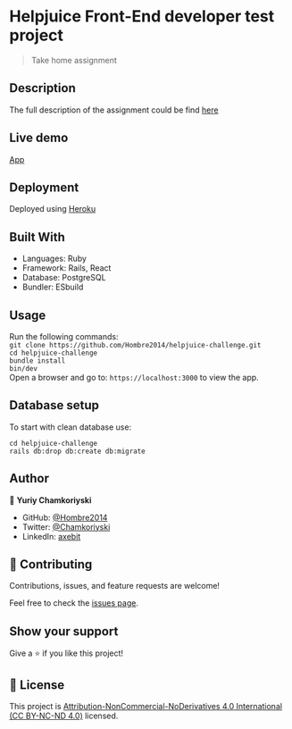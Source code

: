 # Helpjuice Front-End developer test project

>  Take home assignment

## Description

The full description of the assignment could be find [here](https://docs.google.com/document/d/161n6pubqHfmIiDVA6dOlhqUZlpQiTfG0_8hUTHAAEzc/edit#heading=h.sv0f7byc2t5o)

## Live demo

[App](https://pacific-tundra-66615.herokuapp.com/)

## Deployment

Deployed using [Heroku](https://heroku.com/)

## Built With

- Languages: Ruby
- Framework: Rails, React
- Database: PostgreSQL
- Bundler: ESbuild

## Usage

Run the following commands:</br>
`git clone https://github.com/Hombre2014/helpjuice-challenge.git`</br>
`cd helpjuice-challenge`</br>
`bundle install`</br>
`bin/dev`</br>
Open a browser and go to: `https://localhost:3000` to view the app.

## Database setup

To start with clean database use:

`cd helpjuice-challenge`</br>
`rails db:drop db:create db:migrate`

## Author

👤 **Yuriy Chamkoriyski**

- GitHub: [@Hombre2014](https://github.com/Hombre2014)
- Twitter: [@Chamkoriyski](https://twitter.com/Chamkoriyski)
- LinkedIn: [axebit](https://linkedin.com/in/axebit)

## 🤝 Contributing

Contributions, issues, and feature requests are welcome!

Feel free to check the [issues page](https://github.com/Hombre2014/helpjuice-challenge/issues).

## Show your support

Give a ⭐️ if you like this project!

## 📝 License

This project is [Attribution-NonCommercial-NoDerivatives 4.0 International (CC BY-NC-ND 4.0)](./license.md) licensed.
